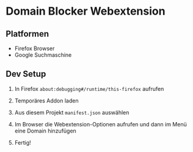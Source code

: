 # Domain Blocker Webextension

## Platformen

- Firefox Browser
- Google Suchmaschine

## Dev Setup

1. In Firefox `about:debugging#/runtime/this-firefox` aufrufen

2. Temporäres Addon laden

3. Aus diesem Projekt `manifest.json` auswählen 

4. Im Browser die Webextension-Optionen aufrufen und dann im Menü eine Domain hinzufügen

5. Fertig!
